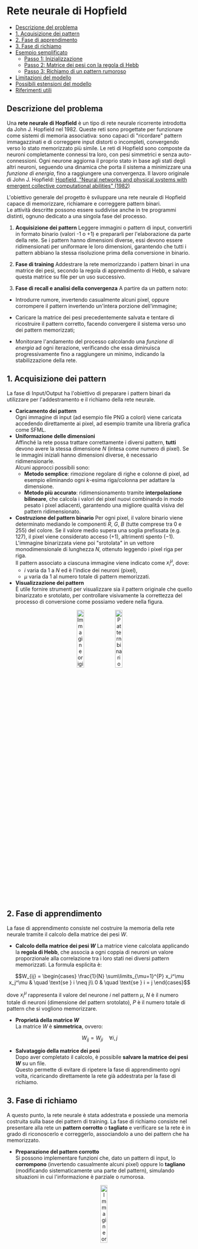 <!-- omit in toc -->
# Rete neurale di Hopfield

- [Descrizione del problema](#descrizione-del-problema)
- [1. Acquisizione dei pattern](#1-acquisizione-dei-pattern)
- [2. Fase di apprendimento](#2-fase-di-apprendimento)
- [3. Fase di richiamo](#3-fase-di-richiamo)
- [Esempio semplificato](#esempio-semplificato)
  - [Passo 1: Inizializzazione](#passo-1-inizializzazione)
  - [Passo 2: Matrice dei pesi con la regola di Hebb](#passo-2-matrice-dei-pesi-con-la-regola-di-hebb)
  - [Passo 3: Richiamo di un pattern rumoroso](#passo-3-richiamo-di-un-pattern-rumoroso)
- [Limitazioni del modello](#limitazioni-del-modello)
- [Possibili estensioni del modello](#possibili-estensioni-del-modello)
- [Riferimenti utili](#riferimenti-utili)

## Descrizione del problema

Una **rete neurale di Hopfield** è un tipo di rete neurale ricorrente introdotta da John J. Hopfield nel 1982. Queste reti sono progettate per funzionare come sistemi di memoria associativa: sono capaci di "ricordare" pattern immagazzinati e di correggere input distorti o incompleti, convergendo verso lo stato memorizzato più simile. Le reti di Hopfield sono composte da neuroni completamente connessi tra loro, con pesi simmetrici e senza auto-connessioni. Ogni neurone aggiorna il proprio stato in base agli stati degli altri neuroni, seguendo una dinamica che porta il sistema a minimizzare una _funzione di energia_, fino a raggiungere una convergenza. Il lavoro originale di John J. Hopfield: [Hopfield, "Neural networks and physical systems with emergent collective computational abilities" (1982)](https://www.pnas.org/doi/10.1073/pnas.79.8.2554)

L'obiettivo generale del progetto è sviluppare una rete neurale di Hopfield capace di memorizzare, richiamare e correggere pattern binari.  
Le attività descritte possono essere suddivise anche in tre programmi distinti, ognuno dedicato a una singola fase del processo.

1. **Acquisizione dei pattern**
Leggere immagini o pattern di input, convertirli in formato binario (valori -1 o +1) e prepararli per l'elaborazione da parte della rete. Se i pattern hanno dimensioni diverse, essi devono essere ridimensionati per uniformare le loro dimensioni, garantendo che tutti i pattern abbiano la stessa risoluzione prima della conversione in binario.

2. **Fase di training**
Addestrare la rete memorizzando i pattern binari in una matrice dei pesi, secondo la regola di apprendimento di Hebb, e salvare questa matrice su file per un uso successivo.

3. **Fase di recall e analisi della convergenza**
A partire da un pattern noto:

- Introdurre rumore, invertendo casualmente alcuni pixel, oppure corrompere il pattern invertendo un'intera porzione dell'immagine;

- Caricare la matrice dei pesi precedentemente salvata e tentare di ricostruire il pattern corretto, facendo convergere il sistema verso uno dei pattern memorizzati;

- Monitorare l'andamento del processo calcolando una _funzione di energia_ ad ogni iterazione, verificando che essa diminuisca progressivamente fino a raggiungere un minimo, indicando la stabilizzazione della rete.

## 1. Acquisizione dei pattern

La fase di Input/Output ha l'obiettivo di preparare i pattern binari da utilizzare per l'addestramento e il richiamo della rete neurale.

- **Caricamento dei pattern**  
Ogni immagine di input (ad esempio file PNG a colori) viene caricata accedendo direttamente ai pixel, ad esempio tramite una libreria grafica come SFML. 
- **Uniformazione delle dimensioni**  
Affinché la rete possa trattare correttamente i diversi pattern, **tutti** devono avere la stessa dimensione $N$ (intesa come numero di pixel). Se le immagini iniziali hanno dimensioni diverse, è necessario ridimensionarle.  
Alcuni approcci possibili sono:
  - **Metodo semplice**: rimozione regolare di righe e colonne di pixel, ad esempio eliminando ogni $k$-esima riga/colonna per adattare la dimensione.
  - **Metodo più accurato**: ridimensionamento tramite **interpolazione bilineare**, che calcola i valori dei pixel nuovi combinando in modo pesato i pixel adiacenti, garantendo una migliore qualità visiva del pattern ridimensionato.
- **Costruzione del pattern binario**
Per ogni pixel, il valore binario viene determinato mediando le componenti $R$, $G$, $B$ (tutte comprese tra 0 e 255) del colore. Se il valore medio supera una soglia prefissata (e.g. 127), il pixel viene considerato acceso ($+1$), altrimenti spento ($-1$). L'immagine binarizzata viene poi "srotolata" in un vettore monodimensionale di lunghezza $N$, ottenuto leggendo i pixel riga per riga.  
Il pattern associato a ciascuna immagine viene indicato come $x_i^\mu$, dove:
  - $i$ varia da $1$ a $N$ ed è l'indice dei neuroni (pixel),
  - $\mu$ varia da $1$ al numero totale di pattern memorizzati.
- **Visualizzazione dei pattern**  
È utile fornire strumenti per visualizzare sia il pattern originale che quello binarizzato e srotolato, per controllare visivamente la correttezza del processo di conversione come possiamo vedere nella figura.

<div style="text-align: center;"> <img src="orecchino.png" alt="Immagine originale" width="20%"> <img src="hopfield-output.png" alt="Pattern binario recuperato" width="20%"></div>

## 2. Fase di apprendimento

La fase di apprendimento consiste nel costruire la memoria della rete neurale tramite il calcolo della matrice dei pesi $W$.

- **Calcolo della matrice dei pesi $W$**
  La matrice viene calcolata applicando la **regola di Hebb**, che associa a ogni coppia di neuroni un valore proporzionale alla correlazione tra i loro stati nei diversi pattern memorizzati. La formula esplicita è:

```math
W_{ij} = 
\begin{cases}
\frac{1}{N} \sum\limits_{\mu=1}^{P} x_i^\mu x_j^\mu & \quad \text{se } i \neq j\\
0 & \quad \text{se } i = j
\end{cases}
```

  dove $x_i^\mu$ rappresenta il valore del neurone $i$ nel pattern $\mu$, $N$ è il numero totale di neuroni (dimensione del pattern srotolato), $P$ è il numero totale di pattern che si vogliono memorizzare.

- **Proprietà della matrice $W$**  
  La matrice $W$ è **simmetrica**, ovvero:

```math
W_{ij} = W_{ji} \quad \forall i,j
```

- **Salvataggio della matrice dei pesi**  
  Dopo aver completato il calcolo, è possibile **salvare la matrice dei pesi $W$** su un file.  
  Questo permette di evitare di ripetere la fase di apprendimento ogni volta, ricaricando direttamente la rete già addestrata per la fase di richiamo.

## 3. Fase di richiamo

A questo punto, la rete neurale è stata addestrata e possiede una memoria costruita sulla base dei pattern di training. La fase di richiamo consiste nel presentare alla rete un **pattern corrotto** o **tagliato** e verificare se la rete è in grado di riconoscerlo e correggerlo, associandolo a uno dei pattern che ha memorizzato.

- **Preparazione del pattern corrotto**  
  Si possono implementare funzioni che, dato un pattern di input, lo **corrompono** (invertendo casualmente alcuni pixel) oppure lo **tagliano** (modificando sistematicamente una parte del pattern), simulando situazioni in cui l'informazione è parziale o rumorosa.
  <div style="text-align: center;"><img src="hopfield-input.png" alt="Immagine originale" width="20%"></div>
  
- **Dinamica di aggiornamento**  
  La rete aggiorna lo stato di ciascun neurone seguendo la regola di Hopfield:

```math
x_i(t+1) = \text{sign}\left(\sum_j W_{ij} x_j(t) \right)
```

  dove $t$ rappresenta l'indice temporale delle iterazioni, $x_i(t)$ è lo stato (valore binario $-1$ o $+1$) del neurone $i$ al tempo $t$, il valore di $x_i(t+1)$ dipende dalla funzione segno (che restituisce -1 se l'argiomento è negativo, +1 altrimenti) della somma pesata degli stati degli altri neuroni al tempo $t$.

- **Criterio di convergenza**  
  Il processo di aggiornamento viene **ripetuto iterativamente** finché il pattern **non converge**, ovvero finché:

```math
x_i(t+1) = x_i(t) \quad \forall i
```

  In altre parole, l'aggiornamento non cambia più lo stato della rete da un'iterazione all'altra.

- **Monitoraggio dell'evoluzione**  
  Durante il processo di richiamo, è utile visualizzare:
  - Il pattern corrotto iniziale,
  - L'evoluzione del pattern a ogni iterazione (ad esempio frame per frame),
  - Il pattern finale raggiunto dopo la convergenza.

- **Introduzione della funzione energia**  
  Per analizzare l'andamento della rete durante il richiamo, si può introdurre una **funzione energia** definita come:

```math
E(t) = -\frac{1}{2} \sum_{i,j} W_{ij} x_i(t) x_j(t)
```

  Questa "energia" non corrisponde a un'energia fisica reale, ma è un'analogia: rappresenta una misura della "stabilità" della rete. Durante il richiamo, la funzione energia **decresce** o **rimane costante** a ogni iterazione, e il processo di richiamo si conclude quando l'energia raggiunge un minimo locale. Monitorare $E(t)$ permette di verificare se e come la rete sta convergendo verso uno stato stabile.

## Esempio semplificato

Abbiamo due pattern binari che vogliamo memorizzare nella rete:

```math
x^{(1)} = (-1,1,1, -1)\\ 
x^{(2)} = (1, -1, -1, 1)
```

### Passo 1: Inizializzazione

Costruiamo una matrice dei pesi $W$ di dimensione $4 \times 4$ (poiché abbiamo 4 neuroni).  
Impostiamo **tutti gli elementi sulla diagonale a zero** per evitare auto-connessioni, cioè:

```math
W_{ij} = 0 \quad \text{per} \quad i = j
```

### Passo 2: Matrice dei pesi con la regola di Hebb
Utilizziamo la **regola di Hebb** per aggiornare i pesi considerando tutti i pattern:

```math
W_{ij} = \frac{1}{N} \sum_{\mu=1}^{P} x_i^\mu x_j^\mu
```

dove:
- $N$ è il numero di neuroni (4),
- $P$ è il numero di pattern memorizzati (2).

Calcoliamo $w_{ij}$ per ciascuna coppia $(i,j)$:

| Coppia | Calcolo Pattern 1 | Calcolo Pattern 2 | $W_{ij}$ |
|--------|-------------------|-------------------|----------|
| $W_{12}$ | $x_1^{(1)} \cdot x_2^{(1)} = -1$ | $x_1^{(2)} \cdot x_2^{(2)} = -1$ | $-1/2$ |
| $W_{13}$ | $x_1^{(1)} \cdot x_3^{(1)} = -1$ | $x_1^{(2)} \cdot x_3^{(2)} = -1$ | $-1/2$ |
| $W_{14}$ | $x_1^{(1)} \cdot x_4^{(1)} = 1$  | $x_1^{(2)} \cdot x_4^{(2)} = 1$ | $1/2$ |
| $W_{23}$ | $x_2^{(1)} \cdot x_3^{(1)} = 1$  | $x_2^{(2)} \cdot x_3^{(2)} = 1$ | $1/2$ |
| $W_{24}$ | $x_2^{(1)} \cdot x_4^{(1)} = -1$ | $x_2^{(2)} \cdot x_4^{(2)} = -1$ | $-1/2$ |
| $W_{34}$ | $x_3^{(1)} \cdot x_4^{(1)} = -1$ | $x_3^{(2)} \cdot x_4^{(2)} = -1$ | $-1/2$ |

**Nota**: Poiché i pesi sono simmetrici ($W_{ij} = W_{ji}$), basta calcolarli una sola volta.

### Passo 3: Richiamo di un pattern rumoroso

Supponiamo di iniziare con un pattern parzialmente corrotto:

```math
x_{\text{iniziale}} = (1, -1, 1, -1)
```

(dove il primo bit è errato rispetto a $x^{(1)}$).

Ora aggiorniamo ogni neurone calcolando il suo **campo locale** e applicando la **funzione segno**:

```math
x_1' = \text{sgn}((-1/2) \cdot 1 + (-1/2) \cdot (-1) + 1/2 \cdot (-1)) = \text{sgn}(-1/2)
```

Risultato: $x_1' = -1$.

```math
x_2' = \text{sgn}((-1/2) \cdot (-1) + 1/2 \cdot (-1) + (-1/2) \cdot (-1)) = \text{sgn}(1/2)
```

Risultato: $x_2' = 1$.

```math
x_3' = \text{sgn}((-1/2) \cdot (-1) + 1/2 \cdot 1 + (-1/2) \cdot (-1)) = \text{sgn}(3/2)
```

Risultato: $x_3' = 1$.

```math
x_4' = \text{sgn}(1/2 \cdot (-1) + (-1/2) \cdot 1 + (-1/2) \cdot (-1)) = \text{sgn}(-1/2)
```

Risultato: $x_4' = -1$.

Quindi, il pattern aggiornato è:

```math
x' = (-1, 1, 1, -1)
```

La rete ha corretto il bit sbagliato, recuperando il pattern memorizzato più vicino!

## Limitazioni del modello

- Il numero massimo di pattern memorizzabili senza errori è limitato a circa $0.138 \times N$, con $N$ numero di neuroni.
- Possono emergere **stati spuri**, ossia configurazioni stabili non corrispondenti ai pattern memorizzati.
- La rete gestisce solo pattern binari con valori $-1$ e $+1$.
- Pattern molto simili tra loro possono confondere la rete durante il richiamo.
- La convergenza può portare a minimi locali non desiderati invece del pattern corretto.

## Possibili estensioni del modello

- **[Algoritmo di Metropolis-Hastings](https://en.wikipedia.org/wiki/Metropolis%E2%80%93Hastings_algorithm)**  
  Introdurre una dinamica stocastica in cui i flip degli stati dei neuroni avvengono con una certa probabilità, basata sulla variazione di energia.  
  Questo può aiutare a superare minimi locali spuri, permettendo alla rete di esplorare meglio lo spazio degli stati e trovare il pattern corretto.

- **[Aggiunta di rumore termico (Simulated Annealing)](https://en.wikipedia.org/wiki/Simulated_annealing)**  
  Integrare una "temperatura" che decresce gradualmente per favorire l'esplorazione iniziale e la convergenza finale verso stati di energia minima globale.

## Riferimenti utili

- **[Hopfield Networks is All You Need](https://ml-jku.github.io/hopfield-layers/)**  
  Una panoramica moderna sulle reti di Hopfield, con estensioni deep learning e connessioni con architetture moderne.

